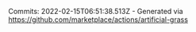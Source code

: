 Commits: 2022-02-15T06:51:38.513Z - Generated via https://github.com/marketplace/actions/artificial-grass
<br>
